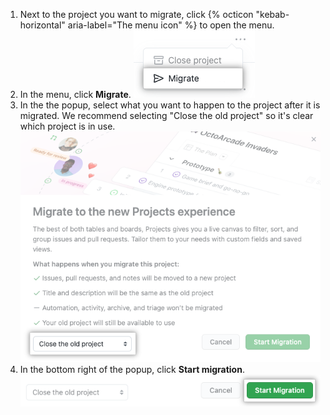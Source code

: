 1. Next to the project you want to migrate, click {% octicon "kebab-horizontal" aria-label="The menu icon" %} to open the menu.
1. In the menu, click **Migrate**. ![Screenshot showing migrate option](/assets/images/help/issues/migrate-menu-item.png)
1. In the the popup, select what you want to happen to the project after it is migrated. We recommend selecting "Close the old project" so it's clear which project is in use. ![Screenshot showing migrate modal](/assets/images/help/issues/migrate-option.png)
1. In the bottom right of the popup, click **Start migration**. ![Screenshot showing start migration button](/assets/images/help/issues/migrate-start.png)
